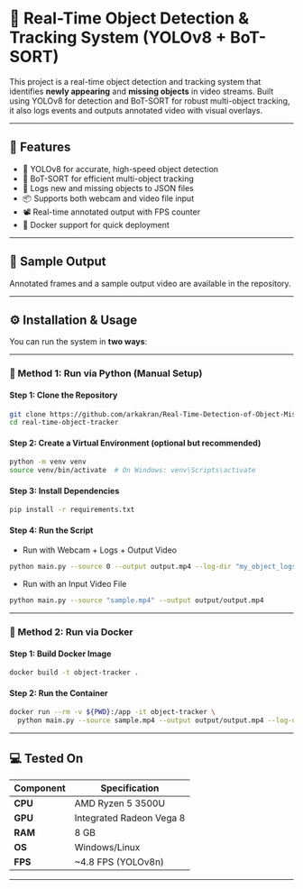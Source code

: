 # 🚀 Real-Time Object Detection & Tracking System (YOLOv8 + BoT-SORT)

This project is a real-time object detection and tracking system that identifies **newly appearing** and **missing objects** in video streams. Built using YOLOv8 for detection and BoT-SORT for robust multi-object tracking, it also logs events and outputs annotated video with visual overlays.

---

## 📌 Features

- 🎯 YOLOv8 for accurate, high-speed object detection
- 🧠 BoT-SORT for efficient multi-object tracking
- 🧾 Logs new and missing objects to JSON files
- 📦 Supports both webcam and video file input
- 📽️ Real-time annotated output with FPS counter
- 🐳 Docker support for quick deployment

---

## 📸 Sample Output

Annotated frames and a sample output video are available in the repository.

---

## ⚙️ Installation & Usage

You can run the system in **two ways**:

---

### 🔧 Method 1: Run via Python (Manual Setup)

#### Step 1: Clone the Repository

```bash
git clone https://github.com/arkakran/Real-Time-Detection-of-Object-Missing-and-New-Object-Placement-in-Video.git
cd real-time-object-tracker
```

#### Step 2: Create a Virtual Environment (optional but recommended)

```bash
python -m venv venv
source venv/bin/activate  # On Windows: venv\Scripts\activate
```

#### Step 3: Install Dependencies

```bash
pip install -r requirements.txt
```

#### Step 4: Run the Script

- Run with Webcam + Logs + Output Video

```bash
python main.py --source 0 --output output.mp4 --log-dir "my_object_logs"
```

- Run with an Input Video File

```bash
python main.py --source "sample.mp4" --output output/output.mp4
```

---

### 🐳 Method 2: Run via Docker

#### Step 1: Build Docker Image

```bash
docker build -t object-tracker .
```

#### Step 2: Run the Container

```bash
docker run --rm -v ${PWD}:/app -it object-tracker \
  python main.py --source sample.mp4 --output output/output.mp4 --log-dir object_logs
```

---



## 💻 Tested On

| Component      | Specification             |
|----------------|---------------------------|
| **CPU**        | AMD Ryzen 5 3500U         |
| **GPU**        | Integrated Radeon Vega 8  |
| **RAM**        | 8 GB                      |
| **OS**         | Windows/Linux             |
| **FPS**        | ~4.8 FPS (YOLOv8n)

---


